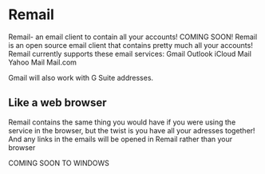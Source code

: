 # Remail
Remail- an email client to contain all your accounts!
COMING SOON!
Remail is an open source email client that contains pretty much all your accounts!
Remail currently supports these email services:
Gmail
Outlook
iCloud Mail
Yahoo Mail
Mail.com

Gmail will also work with G Suite addresses.

## Like a web browser
Remail contains the same thing you would have if you were using the service in the browser, but the twist is you have all your adresses together!
And any links in the emails will be opened in Remail rather than your browser

COMING SOON TO WINDOWS
